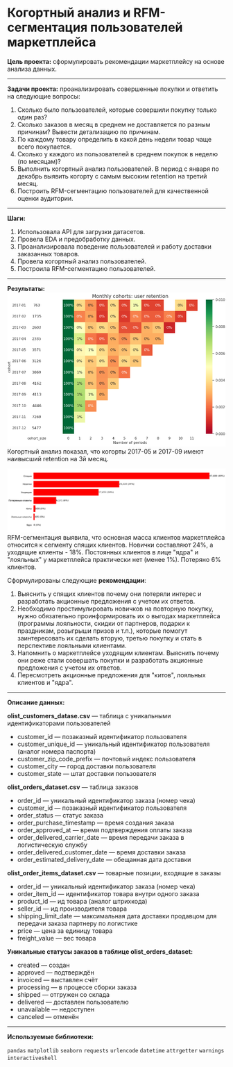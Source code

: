 # Когортный анализ и RFM-сегментация пользователей маркетплейса

**Цель проекта:** сформулировать рекомендации маркетплейсу на основе анализа данных.

<hr>

**Задачи проекта:** проанализировать совершенные покупки и ответить на следующие вопросы:
1. Сколько было пользователей, которые совершили покупку только один раз?
2. Сколько заказов в месяц в среднем не доставляется по разным причинам? Вывести детализацию по причинам.
3. По каждому товару определить в какой день недели товар чаще всего покупается.
4. Сколько у каждого из пользователей в среднем покупок в неделю (по месяцам)?
5. Выполнить когортный анализ пользователей. В период с января по декабрь выявить когорту с самым высоким retention на третий месяц.
6. Построить RFM-сегментацию пользователей для качественной оценки аудитории.

<hr>

**Шаги:**
1. Использовала API для загрузки датасетов.
2. Провела EDA и предобработку данных.
3. Проанализировала поведение пользователей и работу доставки заказанных товаров.
5. Провела когортный анализ пользователей.
6. Построила RFM-сегментацию пользователей.

<hr>

**Результаты:** 
![Результаты когортного анализа](cohort_analysis.png)
Когортный анализ показал, что когорты 2017-05 и 2017-09 имеют наивысший retention на 3й месяц.

</div>

![Результаты RFM-сегментации](RFM_segmentation.png)
RFM-сегментация выявила, что основная масса клиентов маркетплейса относится к сегменту спящих клиентов. Новички составляют 24%, а уходящие клиенты - 18%. Постоянных клиентов в лице "ядра" и "лояльных" у маркетплейса практически нет (менее 1%). Потеряно 6% клиентов.

</div>
  
Сформулированы следующие **рекомендации**:
1. Выяснить у спящих клиентов почему они потеряли интерес и разработать акционные предложения с учетом их ответов.
2. Необходимо простимулировать новичков на повторную покупку, нужно обязательно проинформировать их о выгодах маркетплейса (программы лояльности, скидки от партнеров, подарки к праздникам, розыгрыши призов и т.п.), которые помогут заинтересовать их сделать вторую, третью покупку и стать в перспективе лояльными клиентами.
3. Напомнить о маркетплейсе уходящим клиентам. Выяснить почему они реже стали совершать покупки и разработать акционные предложения с учетом их ответов.
4. Пересмотреть акционные предложения для "китов", лояльных клиентов и "ядра".

<hr>

**Описание данных:**

**olist_customers_datase.csv** — таблица с уникальными идентификаторами пользователей

- customer_id — позаказный идентификатор пользователя
- customer_unique_id — уникальный идентификатор пользователя (аналог номера паспорта)
- customer_zip_code_prefix — почтовый индекс пользователя
- customer_city — город доставки пользователя
- customer_state — штат доставки пользователя

**olist_orders_dataset.csv** — таблица заказов

- order_id — уникальный идентификатор заказа (номер чека)
- customer_id — позаказный идентификатор пользователя
- order_status — статус заказа
- order_purchase_timestamp — время создания заказа
- order_approved_at — время подтверждения оплаты заказа
- order_delivered_carrier_date — время передачи заказа в логистическую службу
- order_delivered_customer_date — время доставки заказа
- order_estimated_delivery_date — обещанная дата доставки

**olist_order_items_dataset.csv** — товарные позиции, входящие в заказы

- order_id — уникальный идентификатор заказа (номер чека)
- order_item_id — идентификатор товара внутри одного заказа
- product_id — ид товара (аналог штрихкода)
- seller_id — ид производителя товара
- shipping_limit_date — максимальная дата доставки продавцом для передачи заказа партнеру по логистике
- price — цена за единицу товара
- freight_value — вес товара

**Уникальные статусы заказов в таблице olist_orders_dataset:**

- created — создан
- approved — подтверждён
- invoiced — выставлен счёт
- processing — в процессе сборки заказа
- shipped — отгружен со склада
- delivered — доставлен пользователю
- unavailable — недоступен
- canceled — отменён

<hr>

**Используемые библиотеки:**

`pandas` `matplotlib` `seaborn` `requests` `urlencode` `datetime` `attrgetter` `warnings` `interactiveshell`
